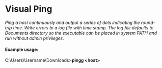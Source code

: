 # Visual Ping

*Ping a host continuously and output a series of dots indicating the round-trip time. Write errors to a log file with time stamp. The log file defaults to Documents directory so the executable can be placed in system PATH and run without admin privileges.*

#### Example usage:

C:\Users\Username\Downloads>**pingg \<host\>**